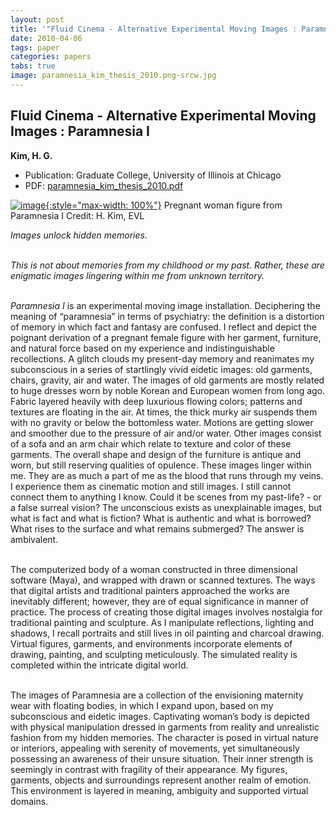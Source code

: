 ```yaml
---
layout: post
title: '"Fluid Cinema - Alternative Experimental Moving Images : Paramnesia I"'
date: 2010-04-06
tags: paper
categories: papers
tabs: true
image: paramnesia_kim_thesis_2010.png-srcw.jpg
---
```


## Fluid Cinema - Alternative Experimental Moving Images : Paramnesia I
**Kim, H. G.**
- Publication: Graduate College, University of Illinois at Chicago
- PDF: [paramnesia_kim_thesis_2010.pdf](/documents/paramnesia_kim_thesis_2010.pdf)


[![image](https://www.evl.uic.edu/output/originals/paramnesia_kim_thesis_2010.png-srcw.jpg){:style="max-width: 100%"}](https://www.evl.uic.edu/output/originals/paramnesia_kim_thesis_2010.png-srcw.jpg)
Pregnant woman figure from Paramnesia I
Credit: H. Kim, EVL

<em>Images unlock hidden memories.<br><br>

This is not about memories from my childhood or my past. Rather, these are enigmatic images lingering within me from unknown territory.<br><br>

Paramnesia I</em> is an experimental moving image installation. Deciphering the meaning of &ldquo;paramnesia&rdquo; in terms of psychiatry: the definition is a distortion of memory in which fact and fantasy are confused. I reflect and depict the poignant derivation of a pregnant female figure with her garment, furniture, and natural force based on my experience and indistinguishable recollections. A glitch clouds my present-day memory and reanimates my subconscious in a series of startlingly vivid eidetic images: old garments, chairs, gravity, air and water. The images of old garments are mostly related to huge dresses worn by noble Korean and European women from long ago. Fabric layered heavily with deep luxurious flowing colors; patterns and textures are floating in the air. At times, the thick murky air suspends them with no gravity or below the bottomless water. Motions are getting slower and smoother due to the pressure of air and/or water. Other images consist of a sofa and an arm chair which relate to texture and color of these garments. The overall shape and design of the furniture is antique and worn, but still reserving qualities of opulence. These images linger within me. They are as much a part of me as the blood that runs through my veins. I experience them as cinematic motion and still images. I still cannot connect them to anything I know. Could it be scenes from my past-life? - or a false surreal vision? The unconscious exists as unexplainable images, but what is fact and what is fiction? What is authentic and what is borrowed? What rises to the surface and what remains submerged? The answer is ambivalent.<br><br>

The computerized body of a woman constructed in three dimensional software (Maya), and wrapped with drawn or scanned textures. The ways that digital artists and traditional painters approached the works are inevitably different; however, they are of equal significance in manner of practice. The process of creating those digital images involves nostalgia for traditional painting and sculpture. As I manipulate reflections, lighting and shadows, I recall portraits and still lives in oil painting and charcoal drawing. Virtual figures, garments, and environments incorporate elements of drawing, painting, and sculpting meticulously. The simulated reality is completed within the intricate digital world.<br><br>

The images of Paramnesia are a collection of the envisioning maternity wear with floating bodies, in which I expand upon, based on my subconscious and eidetic images. Captivating woman&rsquo;s body is depicted with physical manipulation dressed in garments from reality and unrealistic fashion from my hidden memories. The character is posed in virtual nature or interiors, appealing with serenity of movements, yet simultaneously possessing an awareness of their unsure situation. Their inner strength is seemingly in contrast with fragility of their appearance. My figures, garments, objects and surroundings represent another realm of emotion. This environment is layered in meaning, ambiguity and supported virtual domains.
